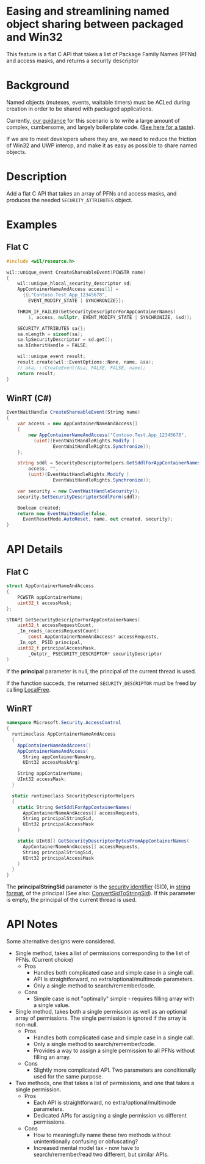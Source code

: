 # Easing and streamlining named object sharing between packaged and Win32

This feature is a flat C API that takes a list of Package Family Names (PFNs) and access masks, and returns a security descriptor

# Background

Named objects (mutexes, events, waitable timers) must be ACLed during creation in order to be shared with packaged applications.

Currently, [our guidance](https://docs.microsoft.com/windows/uwp/communication/sharing-named-objects) for this scenario is to write a large amount of complex, cumbersome, and largely boilerplate code. ([See here for a taste](https://docs.microsoft.com/windows/win32/api/securityappcontainer/nf-securityappcontainer-getappcontainernamedobjectpath#examples)).

If we are to meet developers where they are, we need to reduce the friction of Win32 and UWP interop, and make it as easy as possible to share named objects.

# Description

Add a flat C API that takes an array of PFNs and access masks, and produces the needed `SECURITY_ATTRIBUTES` object.

# Examples
## Flat C
```c++
#include <wil/resource.h>

wil::unique_event CreateShareableEvent(PCWSTR name)
{
    wil::unique_hlocal_security_descriptor sd;
    AppContainerNameAndAccess access[1] =
      {{L"Contoso.Test.App_12345678",
        EVENT_MODIFY_STATE | SYNCHRONIZE}};

    THROW_IF_FAILED(GetSecurityDescriptorForAppContainerNames(
        1, access, nullptr, EVENT_MODIFY_STATE | SYNCHRONIZE, &sd));

    SECURITY_ATTRIBUTES sa{};
    sa.nLength = sizeof(sa);
    sa.lpSecurityDescriptor = sd.get();
    sa.bInheritHandle = FALSE;

    wil::unique_event result;
    result.create(wil::EventOptions::None, name, &sa);
    // aka, ::CreateEvent(&sa, FALSE, FALSE, name);
    return result;
}
```
## WinRT (C#)
```c#
EventWaitHandle CreateShareableEvent(String name)
{
    var access = new AppContainerNameAndAccess[]
    {
        new AppContainerNameAndAccess("Contoso.Test.App_12345678",
          (uint)(EventWaitHandleRights.Modify |
                 EventWaitHandleRights.Synchronize));
    };

    string sddl = SecurityDescriptorHelpers.GetSddlForAppContainerNames(
        access, "",
        (uint)(EventWaitHandleRights.Modify |
                 EventWaitHandleRights.Synchronize));

    var security = new EventWaitHandleSecurity();
    security.SetSecurityDescriptorSddlForm(sddl);

    Boolean created;
    return new EventWaitHandle(false,
      EventResetMode.AutoReset, name, out created, security);
}
```

# API Details
## Flat C
```c
struct AppContainerNameAndAccess
{
    PCWSTR appContainerName;
    uint32_t accessMask;
};

STDAPI GetSecurityDescriptorForAppContainerNames(
    uint32_t accessRequestCount,
    _In_reads_(accessRequestCount)
        const AppContainerNameAndAccess* accessRequests,
    _In_opt_ PSID principal,
    uint32_t principalAccessMask,
        _Outptr_ PSECURITY_DESCRIPTOR* securityDescriptor
)
```

If the **principal** parameter is null, the principal of the current thread is used.

If the function succeds, the returned `SECURITY_DESCRIPTOR` must be freed by calling [LocalFree](https://docs.microsoft.com/windows/desktop/api/winbase/nf-winbase-localfree).

## WinRT
```c#
namespace Microsoft.Security.AccessControl
{
  runtimeclass AppContainerNameAndAccess
  {
    AppContainerNameAndAccess()
    AppContainerNameAndAccess(
      String appContainerNameArg,
      UInt32 accessMaskArg)

    String appContainerName;
    UInt32 accessMask;
  }

  static runtimeclass SecurityDescriptorHelpers
  {
    static String GetSddlForAppContainerNames(
      AppContainerNameAndAccess[] accessRequests,
      String principalStringSid,
      UInt32 principalAccessMask
    )

    static UInt8[] GetSecurityDescriptorBytesFromAppContainerNames(
      AppContainerNameAndAccess[] accessRequests,
      String principalStringSid,
      UInt32 principalAccessMask
    )
  }
}
```

The **principalStringSid** parameter is the [security identifier](https://docs.microsoft.com/windows/win32/secgloss/s-gly) (SID), in [string format](https://docs.microsoft.com/windows/win32/secauthz/sid-components), of the principal (See also: [ConvertSidToStringSid](https://docs.microsoft.com/windows/win32/api/sddl/nf-sddl-convertsidtostringsidw)). If this parameter is empty, the principal of the current thread is used.

# API Notes

Some alternative designs were considered.
- Single method, takes a list of permissions corresponding to the list of PFNs. (Current choice)
  - Pros
    - Handles both complicated case and simple case in a single call.
    - API is straightforward, no extra/optional/multimode parameters.
    - Only a single method to search/remember/code.
  - Cons
    - Simple case is not "optimally" simple - requires filling array with a single value.
- Single method, takes both a single permission as well as an optional array of permissions. The single permission is ignored if the array is non-null.
  - Pros
    - Handles both complicated case and simple case in a single call.
    - Only a single method to search/remember/code.
    - Provides a way to assign a single permission to all PFNs without filling an array.
  - Cons
    - Slightly more complicated API. Two parameters are conditionally used for the same purpose.
- Two methods, one that takes a list of permissions, and one that takes a single permission.
  - Pros
    - Each API is straightforward, no extra/optional/multimode parameters.
    - Dedicated APIs for assigning a single permission vs different permissions.
  - Cons
    - How to meaningfully name these two methods without unintentionally confusing or obfuscating?
    - Increased mental model tax - now have to search/remember/read two different, but similar APIs.

